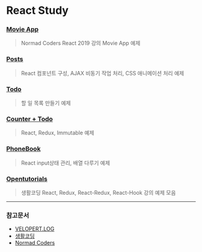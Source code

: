 # React Study

### [Movie App](./movie)

> Normad Coders React 2019 강의 Movie App 예제

### [Posts](./posts)

> React 컴포넌트 구성, AJAX 비동기 작업 처리, CSS 애니메이션 처리 예제

### [Todo](./todo)

> 할 일 목록 만들기 예제

### [Counter + Todo](./counter_todo)

> React, Redux, Immutable 예제

### [PhoneBook](./phonebook)

> React input상태 관리, 배열 다루기 예제

### [Opentutorials](./opentutorials)

> 생활코딩 React, Redux, React-Redux, React-Hook 강의 예제 모음

---

### 참고문서

- [VELOPERT.LOG](https://velopert.com/)
- [생활코딩](https://opentutorials.org/course/1)
- [Normad Coders](https://www.youtube.com/channel/UCUpJs89fSBXNolQGOYKn0YQ)
